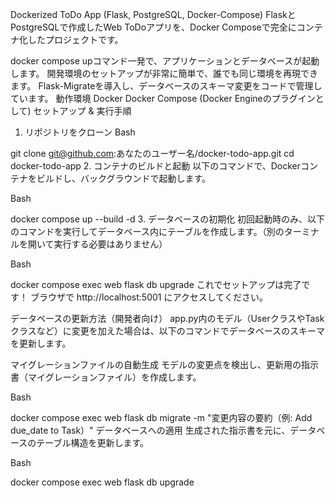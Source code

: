 Dockerized ToDo App (Flask, PostgreSQL, Docker-Compose)
FlaskとPostgreSQLで作成したWeb ToDoアプリを、Docker Composeで完全にコンテナ化したプロジェクトです。

docker compose upコマンド一発で、アプリケーションとデータベースが起動します。
開発環境のセットアップが非常に簡単で、誰でも同じ環境を再現できます。
Flask-Migrateを導入し、データベースのスキーマ変更をコードで管理しています。
動作環境
Docker
Docker Compose (Docker Engineのプラグインとして)
セットアップ & 実行手順
1. リポジトリをクローン
Bash

git clone git@github.com:あなたのユーザー名/docker-todo-app.git
cd docker-todo-app
2. コンテナのビルドと起動
以下のコマンドで、Dockerコンテナをビルドし、バックグラウンドで起動します。

Bash

docker compose up --build -d
3. データベースの初期化
初回起動時のみ、以下のコマンドを実行してデータベース内にテーブルを作成します。（別のターミナルを開いて実行する必要はありません）

Bash

docker compose exec web flask db upgrade
これでセットアップは完了です！
ブラウザで http://localhost:5001 にアクセスしてください。

データベースの更新方法（開発者向け）
app.py内のモデル（UserクラスやTaskクラスなど）に変更を加えた場合は、以下のコマンドでデータベースのスキーマを更新します。

マイグレーションファイルの自動生成
モデルの変更点を検出し、更新用の指示書（マイグレーションファイル）を作成します。

Bash

docker compose exec web flask db migrate -m "変更内容の要約（例: Add due_date to Task）"
データベースへの適用
生成された指示書を元に、データベースのテーブル構造を更新します。

Bash

docker compose exec web flask db upgrade